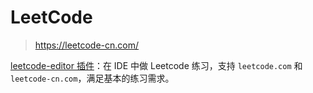 # LeetCode

> https://leetcode-cn.com/

[leetcode-editor 插件](https://github.com/shuzijun/leetcode-editor)：在 IDE 中做 Leetcode 练习，支持 `leetcode.com` 和 `leetcode-cn.com`，满足基本的练习需求。